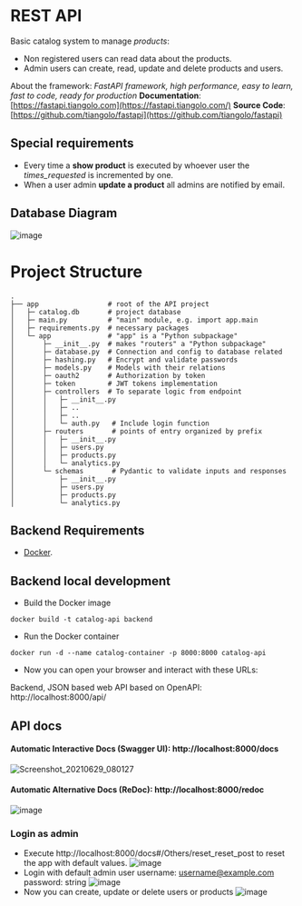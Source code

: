 # REST API
Basic catalog system to manage _products_:
- Non registered users can read data about the products.
- Admin users can create, read, update and delete products and users.

About the framework:
_FastAPI framework, high performance, easy to learn, fast to code, ready for production_
**Documentation**:  [](https://fastapi.tiangolo.com/)[https://fastapi.tiangolo.com](https://fastapi.tiangolo.com/)
**Source Code**:  [](https://github.com/tiangolo/fastapi)[https://github.com/tiangolo/fastapi](https://github.com/tiangolo/fastapi)

## Special requirements
* Every time a **show product** is executed by whoever user the *times_requested* is incremented by one.
* When a user admin **update a product** all admins are notified by email.

## Database Diagram
![image](https://user-images.githubusercontent.com/21109597/123803978-67ab7400-d8b2-11eb-913e-c2eafa4d131b.png)

# Project Structure

```
.
├── app              	# root of the API project
│   ├─ catalog.db		# project database
│   ├─ main.py          # "main" module, e.g. import app.main
│   ├─ requirements.py  # necessary packages
│   └─ app  	        # "app" is a "Python subpackage"
│   	├─ __init__.py  # makes "routers" a "Python subpackage"
│   	├─ database.py  # Connection and config to database related
│		├─ hashing.py	# Encrypt and validate passwords
│		├─ models.py	# Models with their relations
│		├─ oauth2		# Authorization by token
│		├─ token		# JWT tokens implementation
│		├─ controllers	# To separate logic from endpoint
│		│	├─ __init__.py 
│		│	├─ ..
│		│	├─ ..
│		│	└─ auth.py	 # Include login function
│		├─ routers		 # points of entry organized by prefix
│		│	├─ __init__.py 
│		│	├─ users.py
│		│	├─ products.py
│   	│	└─ analytics.py
│   	└─ schemas       # Pydantic to validate inputs and responses
│       	├─ __init__.py 
│			├─ users.py
│			├─ products.py
│       	└─ analytics.py

```
## Backend Requirements

*  [Docker](https://www.docker.com/).

## Backend local development

* Build the Docker image

`docker build -t catalog-api backend`

*  Run the Docker container

`docker run -d --name catalog-container -p 8000:8000 catalog-api`

* Now you can open your browser and interact with these URLs:

Backend, JSON based web API based on OpenAPI: http://localhost:8000/api/


## API docs

#### Automatic Interactive Docs (Swagger UI): **http://localhost:8000/docs**
![Screenshot_20210629_080127](https://user-images.githubusercontent.com/21109597/123801907-53ff0e00-d8b0-11eb-9bab-76b7939c5475.png)

#### Automatic Alternative Docs (ReDoc): http://localhost:8000/redoc

![image](https://user-images.githubusercontent.com/21109597/123802114-87da3380-d8b0-11eb-8e67-0d585b8e6d3a.png)

### Login as admin
* Execute  http://localhost:8000/docs#/Others/reset_reset_post to reset the app with default values.
![image](https://user-images.githubusercontent.com/21109597/123802514-02a34e80-d8b1-11eb-8ff0-ad1e0ff8f843.png)
* Login with default admin user
username:	username@example.com
password:	string
![image](https://user-images.githubusercontent.com/21109597/123802371-dab3eb00-d8b0-11eb-8d1b-f62483b78ced.png)
* Now you can create, update or delete users or products
![image](https://user-images.githubusercontent.com/21109597/123803734-287d2300-d8b2-11eb-90e6-453ad992266c.png)


